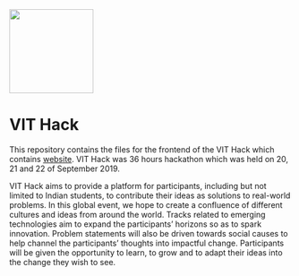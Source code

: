 <img src="https://hackv.netlify.com/asset/images/logo.png" height="150px" >

# VIT Hack

This repository contains the files for the frontend of the VIT Hack which contains [website](https://hackv.netlify.com/). VIT Hack was 36 hours hackathon which was held on 20, 21 and 22 of September 2019.

VIT Hack aims to provide a platform for participants, including but not limited to Indian students, to contribute their ideas as solutions to real-world problems. In this global event, we hope to create a confluence of different cultures and ideas from around the world. Tracks related to emerging technologies aim to expand the participants’ horizons so as to spark innovation. Problem statements will also be driven towards social causes to help channel the participants’ thoughts into impactful change. Participants will be given the opportunity to learn, to grow and to adapt their ideas into the change they wish to see.
